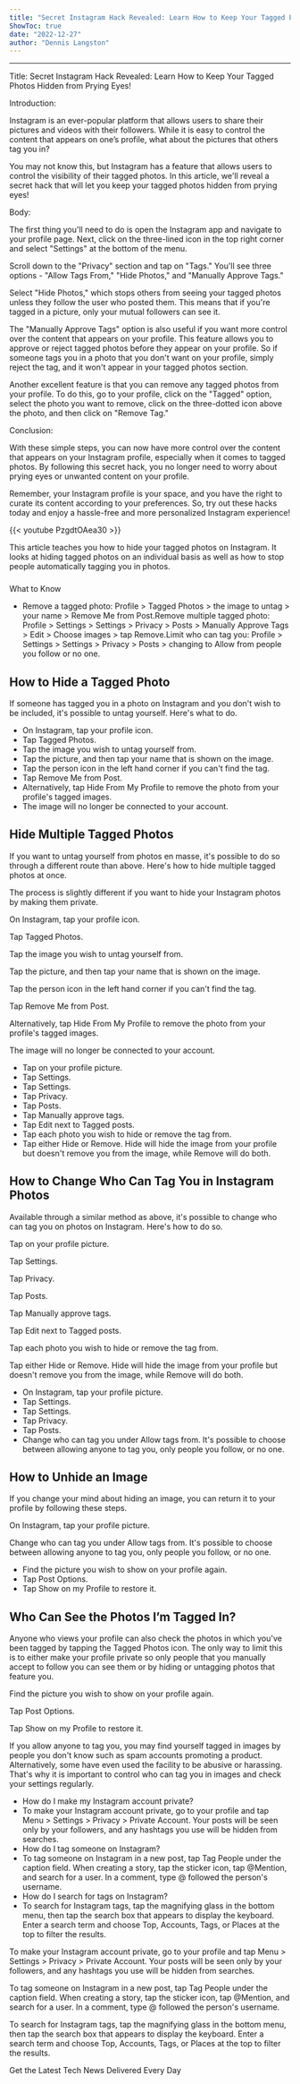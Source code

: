 ```yaml
---
title: "Secret Instagram Hack Revealed: Learn How to Keep Your Tagged Photos Hidden from Prying Eyes!"
ShowToc: true 
date: "2022-12-27"
author: "Dennis Langston"
---
```

*****
Title: Secret Instagram Hack Revealed: Learn How to Keep Your Tagged Photos Hidden from Prying Eyes!

Introduction:

Instagram is an ever-popular platform that allows users to share their pictures and videos with their followers. While it is easy to control the content that appears on one’s profile, what about the pictures that others tag you in?

You may not know this, but Instagram has a feature that allows users to control the visibility of their tagged photos. In this article, we'll reveal a secret hack that will let you keep your tagged photos hidden from prying eyes!

Body:

The first thing you'll need to do is open the Instagram app and navigate to your profile page. Next, click on the three-lined icon in the top right corner and select "Settings" at the bottom of the menu.

Scroll down to the "Privacy" section and tap on "Tags." You'll see three options - "Allow Tags From," "Hide Photos," and "Manually Approve Tags."

Select "Hide Photos," which stops others from seeing your tagged photos unless they follow the user who posted them. This means that if you're tagged in a picture, only your mutual followers can see it.

The "Manually Approve Tags" option is also useful if you want more control over the content that appears on your profile. This feature allows you to approve or reject tagged photos before they appear on your profile. So if someone tags you in a photo that you don't want on your profile, simply reject the tag, and it won't appear in your tagged photos section.

Another excellent feature is that you can remove any tagged photos from your profile. To do this, go to your profile, click on the "Tagged" option, select the photo you want to remove, click on the three-dotted icon above the photo, and then click on "Remove Tag."

Conclusion:

With these simple steps, you can now have more control over the content that appears on your Instagram profile, especially when it comes to tagged photos. By following this secret hack, you no longer need to worry about prying eyes or unwanted content on your profile.

Remember, your Instagram profile is your space, and you have the right to curate its content according to your preferences. So, try out these hacks today and enjoy a hassle-free and more personalized Instagram experience!

{{< youtube PzgdtOAea30 >}} 




This article teaches you how to hide your tagged photos on Instagram. It looks at hiding tagged photos on an individual basis as well as how to stop people automatically tagging you in photos. 

 
### 
What to Know
 
- Remove a tagged photo: Profile > Tagged Photos > the image to untag > your name > Remove Me from Post.Remove multiple tagged photo: Profile > Settings > Settings > Privacy > Posts > Manually Approve Tags > Edit > Choose images > tap Remove.Limit who can tag you: Profile > Settings > Settings > Privacy > Posts > changing to Allow from people you follow or no one.

 
##   How to Hide a Tagged Photo  
 

If someone has tagged you in a photo on Instagram and you don't wish to be included, it's possible to untag yourself. Here's what to do.

 
- On Instagram, tap your profile icon.
 - Tap Tagged Photos.
 - Tap the image you wish to untag yourself from.
 - Tap the picture, and then tap your name that is shown on the image.
 - Tap the person icon in the left hand corner if you can't find the tag.
 - Tap Remove Me from Post.
 - Alternatively, tap Hide From My Profile to remove the photo from your profile's tagged images.
 - The image will no longer be connected to your account.

 
##   Hide Multiple Tagged Photos  
 

If you want to untag yourself from photos en masse, it's possible to do so through a different route than above. Here's how to hide multiple tagged photos at once.

 
The process is slightly different if you want to hide your Instagram photos by making them private.
 

On Instagram, tap your profile icon.

 

Tap Tagged Photos.

 

Tap the image you wish to untag yourself from.

 

Tap the picture, and then tap your name that is shown on the image.

 
Tap the person icon in the left hand corner if you can't find the tag.
 

Tap Remove Me from Post.

 
Alternatively, tap Hide From My Profile to remove the photo from your profile's tagged images.
 

The image will no longer be connected to your account. 

 
- Tap on your profile picture.
 - Tap Settings.
 - Tap Settings.
 - Tap Privacy.
 - Tap Posts.
 - Tap Manually approve tags.
 - Tap Edit next to Tagged posts.
 - Tap each photo you wish to hide or remove the tag from.
 - Tap either Hide or Remove. Hide will hide the image from your profile but doesn't remove you from the image, while Remove will do both.

 
##   How to Change Who Can Tag You in Instagram Photos  
 

Available through a similar method as above, it's possible to change who can tag you on photos on Instagram. Here's how to do so.

 

Tap on your profile picture.

 

Tap Settings.

 

Tap Privacy.

 

Tap Posts.

 

Tap Manually approve tags.

 

Tap Edit next to Tagged posts.

 

Tap each photo you wish to hide or remove the tag from.

 

Tap either Hide or Remove. Hide will hide the image from your profile but doesn't remove you from the image, while Remove will do both.

 
- On Instagram, tap your profile picture.
 - Tap Settings.
 - Tap Settings.
 - Tap Privacy.
 - Tap Posts.
 - Change who can tag you under Allow tags from. It's possible to choose between allowing anyone to tag you, only people you follow, or no one.

 
##   How to Unhide an Image  
 

If you change your mind about hiding an image, you can return it to your profile by following these steps.

 

On Instagram, tap your profile picture.

 

Change who can tag you under Allow tags from. It's possible to choose between allowing anyone to tag you, only people you follow, or no one.

 
- Find the picture you wish to show on your profile again.
 - Tap Post Options.
 - Tap Show on my Profile to restore it.

 
##   Who Can See the Photos I’m Tagged In?  
 

Anyone who views your profile can also check the photos in which you've been tagged by tapping the Tagged Photos icon. The only way to limit this is to either make your profile private so only people that you manually accept to follow you can see them or by hiding or untagging photos that feature you.

 

Find the picture you wish to show on your profile again.

 

Tap Post Options.

 

Tap Show on my Profile to restore it.

 

If you allow anyone to tag you, you may find yourself tagged in images by people you don't know such as spam accounts promoting a product. Alternatively, some have even used the facility to be abusive or harassing. That's why it is important to control who can tag you in images and check your settings regularly. 

 
- How do I make my Instagram account private?
 - To make your Instagram account private, go to your profile and tap Menu > Settings > Privacy > Private Account. Your posts will be seen only by your followers, and any hashtags you use will be hidden from searches.
 - How do I tag someone on Instagram?
 - To tag someone on Instagram in a new post, tap Tag People under the caption field. When creating a story, tap the sticker icon, tap @Mention, and search for a user. In a comment, type @ followed the person's username.
 - How do I search for tags on Instagram?
 - To search for Instagram tags, tap the magnifying glass in the bottom menu, then tap the search box that appears to display the keyboard. Enter a search term and choose Top, Accounts, Tags, or Places at the top to filter the results.

 
To make your Instagram account private, go to your profile and tap Menu > Settings > Privacy > Private Account. Your posts will be seen only by your followers, and any hashtags you use will be hidden from searches.
 
To tag someone on Instagram in a new post, tap Tag People under the caption field. When creating a story, tap the sticker icon, tap @Mention, and search for a user. In a comment, type @ followed the person's username.
 
To search for Instagram tags, tap the magnifying glass in the bottom menu, then tap the search box that appears to display the keyboard. Enter a search term and choose Top, Accounts, Tags, or Places at the top to filter the results.
 

Get the Latest Tech News Delivered Every Day




